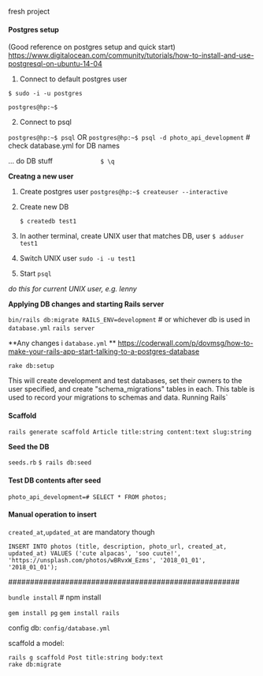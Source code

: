 fresh project

#### Postgres setup

(Good reference on postgres setup and quick start)
https://www.digitalocean.com/community/tutorials/how-to-install-and-use-postgresql-on-ubuntu-14-04

1. Connect to default postgres user

`$ sudo -i -u postgres`

`postgres@hp:~$`

2. Connect to psql

`postgres@hp:~$ psql`
OR
`postgres@hp:~$ psql -d photo_api_development`      # check database.yml for DB names


... do DB stuff
`             $ \q`


**Creatng a new user**

1. Create postgres user
`postgres@hp:~$ createuser --interactive`

2. Create new DB
   
   `$ createdb test1`

3. In aother terminal, create UNIX user that matches DB, user
   `$ adduser test1`

4. Switch UNIX user
   `sudo -i -u test1`

5. Start 
    `psql`

*do this for current UNIX user, e.g. lenny*

**Applying DB changes and starting Rails server**


`bin/rails db:migrate RAILS_ENV=development`        # or whichever db is used in `database.yml`
`rails server`

**Any changes i `database.yml` **
https://coderwall.com/p/dovmsg/how-to-make-your-rails-app-start-talking-to-a-postgres-database

`rake db:setup`

This will create development and test databases, set their owners to the user specified, and create "schema_migrations" tables in each. This table is used to record your migrations to schemas and data.
Running Rails`


#### Scaffold

`rails generate scaffold Article title:string content:text slug:string`

**Seed the DB**

`seeds.rb`
`$ rails db:seed`

#### Test DB contents after seed

`photo_api_development=# SELECT * FROM photos;`


#### Manual operation to insert

`created_at`,`updated_at` are mandatory though

`INSERT INTO photos (title, description, photo_url, created_at, updated_at) VALUES ('cute alpacas', 'soo cuute!', 'https://unsplash.com/photos/wBRvxW_Ezms', '2018_01_01', '2018_01_01');`


#####################################################

`bundle install`        # npm install

`gem install pg`
`gem install rails`

config db:
`config/database.yml`

scaffold a model:
```
rails g scaffold Post title:string body:text
rake db:migrate
```